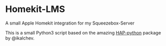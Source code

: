 # Homekit-LMS
A small Apple Homekit integration for my Squeezebox-Server

This is a small Python3 script based on the amazing [HAP-python](https://github.com/ikalchev/HAP-python/tree/master) package by @ikalchev.
